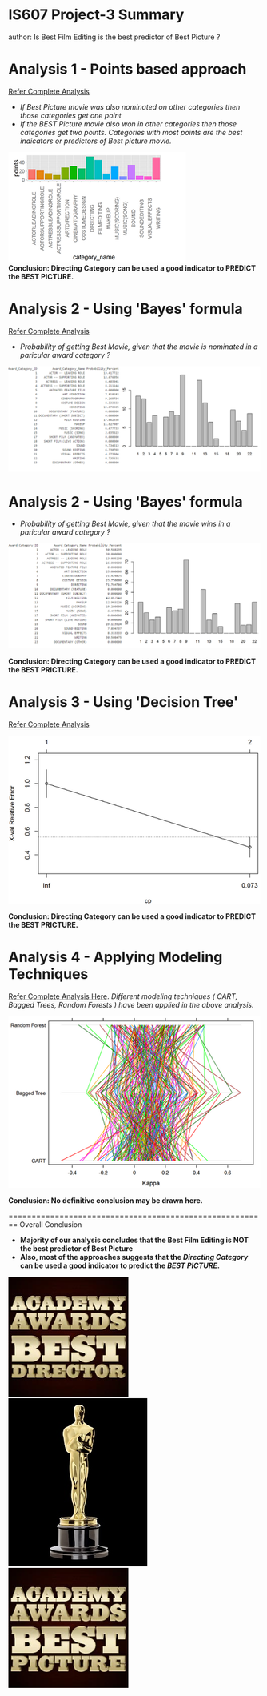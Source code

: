 IS607 Project-3 Summary
========================================================
author: Is Best Film Editing is the best predictor of Best Picture ?

Analysis 1 - Points based approach
========================================================
[Refer Complete Analysis](https://rpubs.com/senthiltamil/Project3)

- *If Best Picture movie was also nominated on other categories then those categories get one point*
- *If the BEST Picture movie also won in other categories then those categories get two points. Categories with most points are the best indicators or predictors of Best picture movie.*

![View](View_Analysis_1.PNG)   
__Conclusion: Directing Category can be used a good indicator to PREDICT the BEST PICTURE.__


Analysis 2 - Using 'Bayes' formula
========================================================

[Refer Complete Analysis](http://rpubs.com/msekhar12/68495)

 - *Probability of getting Best Movie, given that the movie is nominated in a paricular award category ?*

![View](View_Analysis_2.PNG)


Analysis 2 - Using 'Bayes' formula
========================================================

- *Probability of getting Best Movie, given that the movie wins in a paricular award category ?*

![View](View_Analysis_3.PNG)

__Conclusion: Directing Category can be used a good indicator to PREDICT the BEST PRICTURE.__

Analysis 3 - Using 'Decision Tree'
========================================================

[Refer Complete Analysis](http://rpubs.com/jetherton/70678)


![View](View_Analysis_4.PNG)

__Conclusion: Directing Category can be used a good indicator to PREDICT the BEST PRICTURE.__


Analysis 4 - Applying Modeling Techniques
========================================================

[Refer Complete Analysis Here](http://www.rpubs.com/dn11/70696).
*Different modeling techniques ( CART, Bagged Trees, Random Forests ) have been applied in the above analysis.*

![View](View_Analysis_5.PNG)

__Conclusion: No definitive conclusion may be drawn here.__

========================================================
Overall Conclusion

- __Majority of our analysis concludes that the Best Film Editing is NOT the best predictor of Best Picture__
- __Also, most of the approaches suggests that the *Directing Category* can be used a good indicator to predict the *BEST PICTURE*.__

![View](bestdir.JPG)    ![View](the-oscar-statue.JPG)     ![View](best.JPG)   
